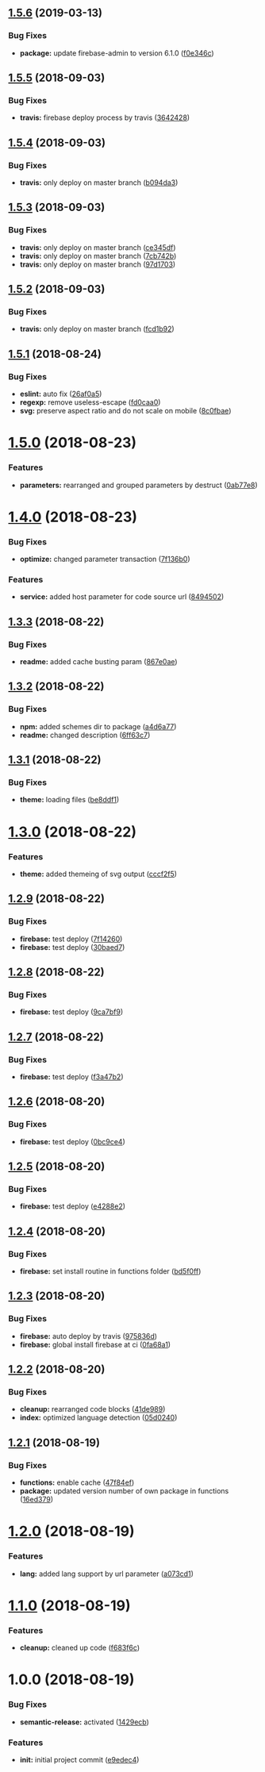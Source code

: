 ## [1.5.6](https://github.com/basics/code-snippet-to-svg/compare/v1.5.5...v1.5.6) (2019-03-13)


### Bug Fixes

* **package:** update firebase-admin to version 6.1.0 ([f0e346c](https://github.com/basics/code-snippet-to-svg/commit/f0e346c))

## [1.5.5](https://github.com/basics/code-snippet-to-svg/compare/v1.5.4...v1.5.5) (2018-09-03)


### Bug Fixes

* **travis:** firebase deploy process by travis ([3642428](https://github.com/basics/code-snippet-to-svg/commit/3642428))

## [1.5.4](https://github.com/basics/code-snippet-to-svg/compare/v1.5.3...v1.5.4) (2018-09-03)


### Bug Fixes

* **travis:** only deploy on master branch ([b094da3](https://github.com/basics/code-snippet-to-svg/commit/b094da3))

## [1.5.3](https://github.com/basics/code-snippet-to-svg/compare/v1.5.2...v1.5.3) (2018-09-03)


### Bug Fixes

* **travis:** only deploy on master branch ([ce345df](https://github.com/basics/code-snippet-to-svg/commit/ce345df))
* **travis:** only deploy on master branch ([7cb742b](https://github.com/basics/code-snippet-to-svg/commit/7cb742b))
* **travis:** only deploy on master branch ([97d1703](https://github.com/basics/code-snippet-to-svg/commit/97d1703))

## [1.5.2](https://github.com/basics/code-snippet-to-svg/compare/v1.5.1...v1.5.2) (2018-09-03)


### Bug Fixes

* **travis:** only deploy on master branch ([fcd1b92](https://github.com/basics/code-snippet-to-svg/commit/fcd1b92))

## [1.5.1](https://github.com/basics/code-snippet-to-svg/compare/v1.5.0...v1.5.1) (2018-08-24)


### Bug Fixes

* **eslint:** auto fix ([26af0a5](https://github.com/basics/code-snippet-to-svg/commit/26af0a5))
* **regexp:** remove useless-escape ([fd0caa0](https://github.com/basics/code-snippet-to-svg/commit/fd0caa0))
* **svg:** preserve aspect ratio and do not scale on mobile ([8c0fbae](https://github.com/basics/code-snippet-to-svg/commit/8c0fbae))

# [1.5.0](https://github.com/basics/code-snippet-to-svg/compare/v1.4.0...v1.5.0) (2018-08-23)


### Features

* **parameters:** rearranged and grouped parameters by destruct ([0ab77e8](https://github.com/basics/code-snippet-to-svg/commit/0ab77e8))

# [1.4.0](https://github.com/basics/code-snippet-to-svg/compare/v1.3.3...v1.4.0) (2018-08-23)


### Bug Fixes

* **optimize:** changed parameter transaction ([7f136b0](https://github.com/basics/code-snippet-to-svg/commit/7f136b0))


### Features

* **service:** added host parameter for code source url ([8494502](https://github.com/basics/code-snippet-to-svg/commit/8494502))

## [1.3.3](https://github.com/basics/code-snippet-to-svg/compare/v1.3.2...v1.3.3) (2018-08-22)


### Bug Fixes

* **readme:** added cache busting param ([867e0ae](https://github.com/basics/code-snippet-to-svg/commit/867e0ae))

## [1.3.2](https://github.com/basics/code-snippet-to-svg/compare/v1.3.1...v1.3.2) (2018-08-22)


### Bug Fixes

* **npm:** added schemes dir to package ([a4d6a77](https://github.com/basics/code-snippet-to-svg/commit/a4d6a77))
* **readme:** changed description ([6ff63c7](https://github.com/basics/code-snippet-to-svg/commit/6ff63c7))

## [1.3.1](https://github.com/basics/code-snippet-to-svg/compare/v1.3.0...v1.3.1) (2018-08-22)


### Bug Fixes

* **theme:** loading files ([be8ddf1](https://github.com/basics/code-snippet-to-svg/commit/be8ddf1))

# [1.3.0](https://github.com/basics/code-snippet-to-svg/compare/v1.2.9...v1.3.0) (2018-08-22)


### Features

* **theme:** added themeing of svg output ([cccf2f5](https://github.com/basics/code-snippet-to-svg/commit/cccf2f5))

## [1.2.9](https://github.com/basics/code-snippet-to-svg/compare/v1.2.8...v1.2.9) (2018-08-22)


### Bug Fixes

* **firebase:** test deploy ([7f14260](https://github.com/basics/code-snippet-to-svg/commit/7f14260))
* **firebase:** test deploy ([30baed7](https://github.com/basics/code-snippet-to-svg/commit/30baed7))

## [1.2.8](https://github.com/basics/code-snippet-to-svg/compare/v1.2.7...v1.2.8) (2018-08-22)


### Bug Fixes

* **firebase:** test deploy ([9ca7bf9](https://github.com/basics/code-snippet-to-svg/commit/9ca7bf9))

## [1.2.7](https://github.com/basics/code-snippet-to-svg/compare/v1.2.6...v1.2.7) (2018-08-22)


### Bug Fixes

* **firebase:** test deploy ([f3a47b2](https://github.com/basics/code-snippet-to-svg/commit/f3a47b2))

## [1.2.6](https://github.com/basics/code-snippet-to-svg/compare/v1.2.5...v1.2.6) (2018-08-20)


### Bug Fixes

* **firebase:** test deploy ([0bc9ce4](https://github.com/basics/code-snippet-to-svg/commit/0bc9ce4))

## [1.2.5](https://github.com/basics/code-snippet-to-svg/compare/v1.2.4...v1.2.5) (2018-08-20)


### Bug Fixes

* **firebase:** test deploy ([e4288e2](https://github.com/basics/code-snippet-to-svg/commit/e4288e2))

## [1.2.4](https://github.com/basics/code-snippet-to-svg/compare/v1.2.3...v1.2.4) (2018-08-20)


### Bug Fixes

* **firebase:** set install routine in functions folder ([bd5f0ff](https://github.com/basics/code-snippet-to-svg/commit/bd5f0ff))

## [1.2.3](https://github.com/basics/code-snippet-to-svg/compare/v1.2.2...v1.2.3) (2018-08-20)


### Bug Fixes

* **firebase:** auto deploy by travis ([975836d](https://github.com/basics/code-snippet-to-svg/commit/975836d))
* **firebase:** global install firebase at ci ([0fa68a1](https://github.com/basics/code-snippet-to-svg/commit/0fa68a1))

## [1.2.2](https://github.com/basics/code-snippet-to-svg/compare/v1.2.1...v1.2.2) (2018-08-20)


### Bug Fixes

* **cleanup:** rearranged code blocks ([41de989](https://github.com/basics/code-snippet-to-svg/commit/41de989))
* **index:** optimized language detection ([05d0240](https://github.com/basics/code-snippet-to-svg/commit/05d0240))

## [1.2.1](https://github.com/basics/code-snippet-to-svg/compare/v1.2.0...v1.2.1) (2018-08-19)


### Bug Fixes

* **functions:** enable cache ([47f84ef](https://github.com/basics/code-snippet-to-svg/commit/47f84ef))
* **package:** updated version number of own package in functions ([16ed379](https://github.com/basics/code-snippet-to-svg/commit/16ed379))

# [1.2.0](https://github.com/basics/code-snippet-to-svg/compare/v1.1.0...v1.2.0) (2018-08-19)


### Features

* **lang:** added lang support by url parameter ([a073cd1](https://github.com/basics/code-snippet-to-svg/commit/a073cd1))

# [1.1.0](https://github.com/basics/code-snippet-to-svg/compare/v1.0.0...v1.1.0) (2018-08-19)


### Features

* **cleanup:** cleaned up code ([f683f6c](https://github.com/basics/code-snippet-to-svg/commit/f683f6c))

# 1.0.0 (2018-08-19)


### Bug Fixes

* **semantic-release:** activated ([1429ecb](https://github.com/basics/code-snippet-to-svg/commit/1429ecb))


### Features

* **init:** initial project commit ([e9edec4](https://github.com/basics/code-snippet-to-svg/commit/e9edec4))
